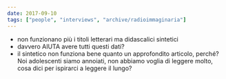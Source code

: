 ```yaml
---
date: 2017-09-10
tags: ["people", "interviews", "archive/radioimmaginaria"]
---
```

- non funzionano più i titoli letterari ma didascalici sintetici
- davvero AIUTA avere tutti questi dati?
- il sintetico non funziona bene quanto un approfondito articolo, perché? Noi adolescenti siamo annoiati, non abbiamo voglia di leggere molto, cosa dici per ispirarci a leggere il lungo?